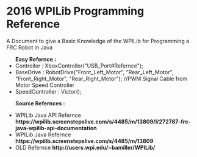 # 2016 WPILib Programming Reference

A Document to give a Basic Knowledge of the WPILib for Programming a FRC Robot in Java

<ul><b>Easy Refernce :</b>
<li>Controller : XboxController("USB_Port#Refernce");</li>
<li>BaseDrive : RobotDrive("Front_Left_Motor", "Rear_Left_Motor", "Front_Right_Motor", "Rear_Right_Motor"); //PWM Signal Cable from Motor Speed Controller</li>
<li>SpeedController : Victor();</li>

<b>Source Refernces :</b>
<li>WPILib Java API Refernce <b>https://wpilib.screenstepslive.com/s/4485/m/13809/l/272787-frc-java-wpilib-api-documentation</b></li>
<li>WPILib Java Refernce <b>https://wpilib.screenstepslive.com/s/4485/m/13809</b></li>
<li>OLD Refernce <b>http://users.wpi.edu/~bamiller/WPILib/</b></li>
